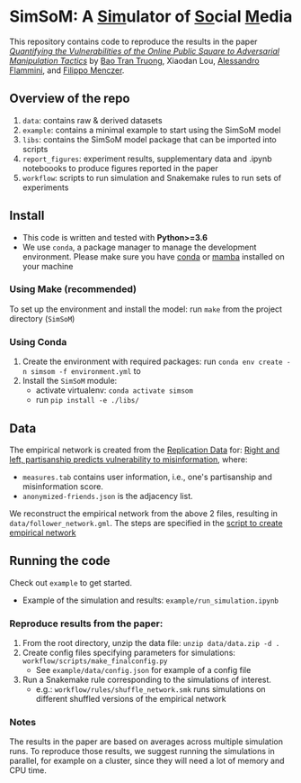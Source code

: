 # SimSoM: A <ins>Sim</ins>ulator of <ins>So</ins>cial <ins>M</ins>edia

This repository contains code to reproduce the results in the paper [*Quantifying the Vulnerabilities of the Online Public Square to Adversarial Manipulation Tactics*](https://arxiv.org/abs/1907.06130) by [Bao Tran Truong](https://btrantruong.github.io/), Xiaodan Lou, [Alessandro Flammini](https://cnets.indiana.edu/aflammin/), and [Filippo Menczer](https://cnets.indiana.edu/fil/).

## Overview of the repo
1. `data`: contains raw & derived datasets
2. `example`: contains a minimal example to start using the SimSoM model
3. `libs`: contains the SimSoM model package that can be imported into scripts
4. `report_figures`: experiment results, supplementary data and .ipynb noteboooks to produce figures reported in the paper
5. `workflow`: scripts to run simulation and Snakemake rules to run sets of experiments

## Install 

- This code is written and tested with **Python>=3.6**
- We use `conda`, a package manager to manage the development environment. Please make sure you have [conda](https://conda.io/projects/conda/en/latest/user-guide/install/index.html#regular-installation) or [mamba](https://mamba.readthedocs.io/en/latest/installation.html#) installed on your machine

### Using Make (recommended)

To set up the environment and install the model: run `make` from the project directory (`SimSoM`)
### Using Conda

1. Create the environment with required packages: run `conda env create -n simsom -f environment.yml` to 
2. Install the `SimSoM` module: 
    - activate virtualenv: `conda activate simsom`
    - run `pip install -e ./libs/`

## Data

The empirical network is created from the [Replication Data](https://doi.org/10.7910/DVN/6CZHH5) for: [Right and left, partisanship predicts vulnerability to misinformation](https://doi.org/10.37016/mr-2020-55),
where: 
- `measures.tab` contains user information, i.e., one's partisanship and misinformation score. 
- `anonymized-friends.json` is the adjacency list. 

We reconstruct the empirical network from the above 2 files, resulting in `data/follower_network.gml`. The steps are specified in the [script to create empirical network](workflow/make_network.py)

## Running the code

Check out `example` to get started. 
- Example of the simulation and results: `example/run_simulation.ipynb`


### Reproduce results from the paper:

1. From the root directory, unzip the data file: `unzip data/data.zip -d .`
2. Create config files specifying parameters for simulations: `workflow/scripts/make_finalconfig.py`
    - See `example/data/config.json` for example of a config file
3. Run a Snakemake rule corresponding to the simulations of interest. 
    - e.g.: `workflow/rules/shuffle_network.smk` runs simulations on different shuffled versions of the empirical network

### Notes
The results in the paper are based on averages across multiple simulation runs. To reproduce those results, we suggest running the simulations in parallel, for example on a cluster, since they will need a lot of memory and CPU time.
